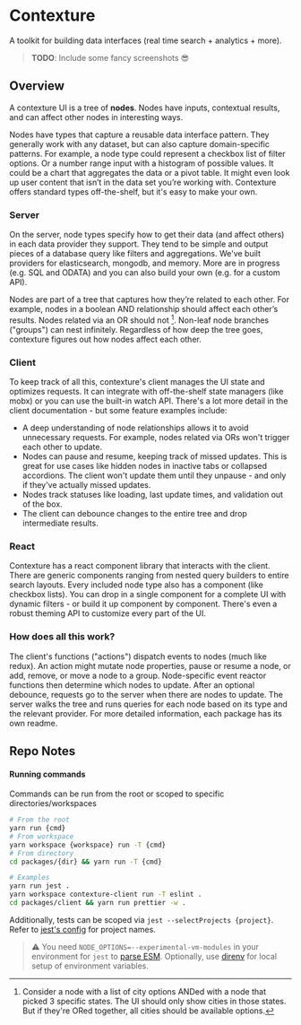 # Contexture

A toolkit for building data interfaces (real time search + analytics + more).

> **TODO**: Include some fancy screenshots 😎

## Overview

A contexture UI is a tree of **nodes**. Nodes have inputs, contextual results, and can affect other nodes in interesting ways.

Nodes have types that capture a reusable data interface pattern. They generally work with any dataset, but can also capture domain-specific patterns. For example, a node type could represent a checkbox list of filter options. Or a number range input with a histogram of possible values. It could be a chart that aggregates the data or a pivot table. It might even look up user content that isn’t in the data set you’re working with. Contexture offers standard types off-the-shelf, but it's easy to make your own.

### Server

On the server, node types specify how to get their data (and affect others) in each data provider they support. They tend to be simple and output pieces of a database query like filters and aggregations. We've built providers for elasticsearch, mongodb, and memory. More are in progress (e.g. SQL and ODATA) and you can also build your own (e.g. for a custom API).

Nodes are part of a tree that captures how they’re related to each other. For example, nodes in a boolean AND relationship should affect each other’s results. Nodes related via an OR should not [^bool-example]. Non-leaf node branches ("groups") can nest infinitely. Regardless of how deep the tree goes, contexture figures out how nodes affect each other.

[^bool-example]: Consider a node with a list of city options ANDed with a node that picked 3 specific states. The UI should only show cities in those states. But if they're ORed together, all cities should be available options.

### Client

To keep track of all this, contexture's client manages the UI state and optimizes requests. It can integrate with off-the-shelf state managers (like mobx) or you can use the built-in watch API. There's a lot more detail in the client documentation - but some feature examples include:

- A deep understanding of node relationships allows it to avoid unnecessary requests. For example, nodes related via ORs won't trigger each other to update.
- Nodes can pause and resume, keeping track of missed updates. This is great for use cases like hidden nodes in inactive tabs or collapsed accordions. The client won't update them until they unpause - and only if they've actually missed updates.
- Nodes track statuses like loading, last update times, and validation out of the box.
- The client can debounce changes to the entire tree and drop intermediate results.

### React

Contexture has a react component library that interacts with the client. There are generic components ranging from nested query builders to entire search layouts. Every included node type also has a component (like checkbox lists). You can drop in a single component for a complete UI with dynamic filters - or build it up component by component. There's even a robust theming API to customize every part of the UI.

### How does all this work?

The client's functions ("actions") dispatch events to nodes (much like redux). An action might mutate node properties, pause or resume a node, or add, remove, or move a node to a group. Node-specific event reactor functions then determine which nodes to update. After an optional debounce, requests go to the server when there are nodes to update. The server walks the tree and runs queries for each node based on its type and the relevant provider. For more detailed information, each package has its own readme.

## Repo Notes

#### Running commands

Commands can be run from the root or scoped to specific directories/workspaces

```bash
# From the root
yarn run {cmd}
# From workspace
yarn workspace {workspace} run -T {cmd}
# From directory
cd packages/{dir} && yarn run -T {cmd}

# Examples
yarn run jest .
yarn workspace contexture-client run -T eslint .
cd packages/client && yarn run prettier -w .
```

Additionally, tests can be scoped via `jest --selectProjects {project}`. Refer to [jest's config](./jest.config.js) for project names.

> :warning: You need `NODE_OPTIONS=--experimental-vm-modules` in your environment for `jest` to [parse ESM](https://jestjs.io/docs/28.x/ecmascript-modules#differences-between-esm-and-commonjs). Optionally, use [direnv](https://direnv.net/) for local setup of environment variables.
